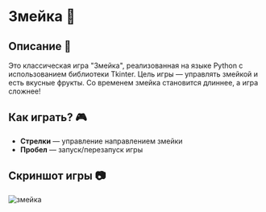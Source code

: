 # Змейка 🐍

## Описание 📖
Это классическая игра "Змейка", реализованная на языке Python с использованием библиотеки Tkinter. Цель игры — управлять змейкой и есть вкусные фрукты. Со временем змейка становится длиннее, а игра сложнее!

## Как играть? 🎮
- **Стрелки** — управление направлением змейки
- **Пробел** — запуск/перезапуск игры

## Скриншот игры 📷
![змейка](https://github.com/user-attachments/assets/5f0caaee-c11d-4fbb-ae74-d7d1ba818c64)
